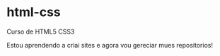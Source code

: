 # html-css
 Curso de HTML5 CSS3

 Estou aprendendo a criai sites e agora vou gereciar mues repositorios!
